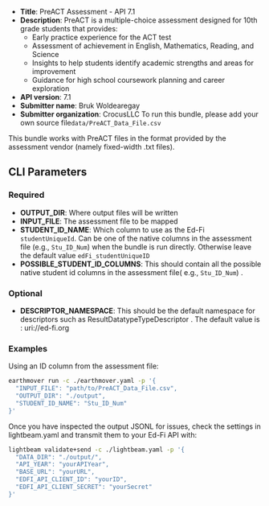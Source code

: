 * **Title**: PreACT Assessment - API 7.1
* **Description**: PreACT is a multiple-choice assessment designed for 10th grade students that provides:
  - Early practice experience for the ACT test
  - Assessment of achievement in English, Mathematics, Reading, and Science
  - Insights to help students identify academic strengths and areas for improvement
  - Guidance for high school coursework planning and career exploration
* **API version**: 7.1
* **Submitter name**: Bruk Woldearegay
* **Submitter organization**: CrocusLLC
To run this bundle, please add your own source file<code>data/PreACT_Data_File.csv</code>

This bundle works with PreACT files in the format provided by the assessment vendor (namely fixed-width .txt files). 

## CLI Parameters

### Required
- **OUTPUT_DIR**: Where output files will be written
- **INPUT_FILE**: The assessment file to be mapped
- **STUDENT_ID_NAME**: Which column to use as the Ed-Fi `studentUniqueId`. Can be one of the native columns in the assessment file (e.g., `Stu_ID_Num`) when the bundle is run directly. Otherwise leave the default value `edFi_studentUniqueID` 
- **POSSIBLE_STUDENT_ID_COLUMNS**: This should contain all the possible native student id columns in the assessment file( e.g., `Stu_ID_Num`) . 
### Optional
- **DESCRIPTOR_NAMESPACE**: This should be the default namespace for descriptors such as ResultDatatypeTypeDescriptor . The default value is : uri://ed-fi.org

### Examples

Using an ID column from the assessment file:
```bash
earthmover run -c ./earthmover.yaml -p '{
  "INPUT_FILE": "path/to/PreACT_Data_File.csv",
  "OUTPUT_DIR": "./output",
  "STUDENT_ID_NAME": "Stu_ID_Num"
}'
```

Once you have inspected the output JSONL for issues, check the settings in lightbeam.yaml and transmit them to your Ed-Fi API with:

```bash
lightbeam validate+send -c ./lightbeam.yaml -p '{
  "DATA_DIR": "./output/",
  "API_YEAR": "yourAPIYear",
  "BASE_URL": "yourURL",
  "EDFI_API_CLIENT_ID": "yourID",
  "EDFI_API_CLIENT_SECRET": "yourSecret"
}'
```